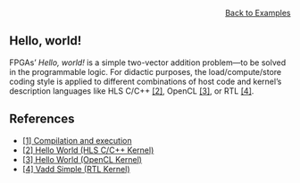 <div id="readme" class="Box-body readme blob js-code-block-container">
<article class="markdown-body entry-content p-3 p-md-6" itemprop="text">
<p align="right">
<a href="https://github.com/fpgasystems/hacc/tree/main/examples#examples">Back to Examples</a>
</p>

# Hello, world!
FPGAs’ *Hello, world!* is a simple two-vector addition problem—to be solved in the programmable logic. For didactic purposes, the load/compute/store coding style is applied to different combinations of host code and kernel’s description languages like HLS C/C++ [[2]](#references), OpenCL [[3]](#references), or RTL [[4]](#references).

## References
* [[1] Compilation and execution](https://xilinx.github.io/Vitis_Accel_Examples/2022.1/html/compile_execute.html)
* [[2] Hello World (HLS C/C++ Kernel)](https://github.com/Xilinx/Vitis_Accel_Examples/tree/master/hello_world)
* [[3] Hello World (OpenCL Kernel)](https://github.com/Xilinx/Vitis_Accel_Examples/tree/master/ocl_kernels/cl_helloworld)
* [[4] Vadd Simple (RTL Kernel)](https://github.com/Xilinx/Vitis_Accel_Examples/tree/master/rtl_kernels/rtl_vadd)